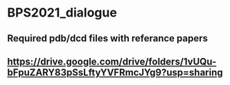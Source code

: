 # BPS2021_dialogue
## Required pdb/dcd files with referance papers
## https://drive.google.com/drive/folders/1vUQu-bFpuZARY83pSsLftyYVFRmcJYg9?usp=sharing
